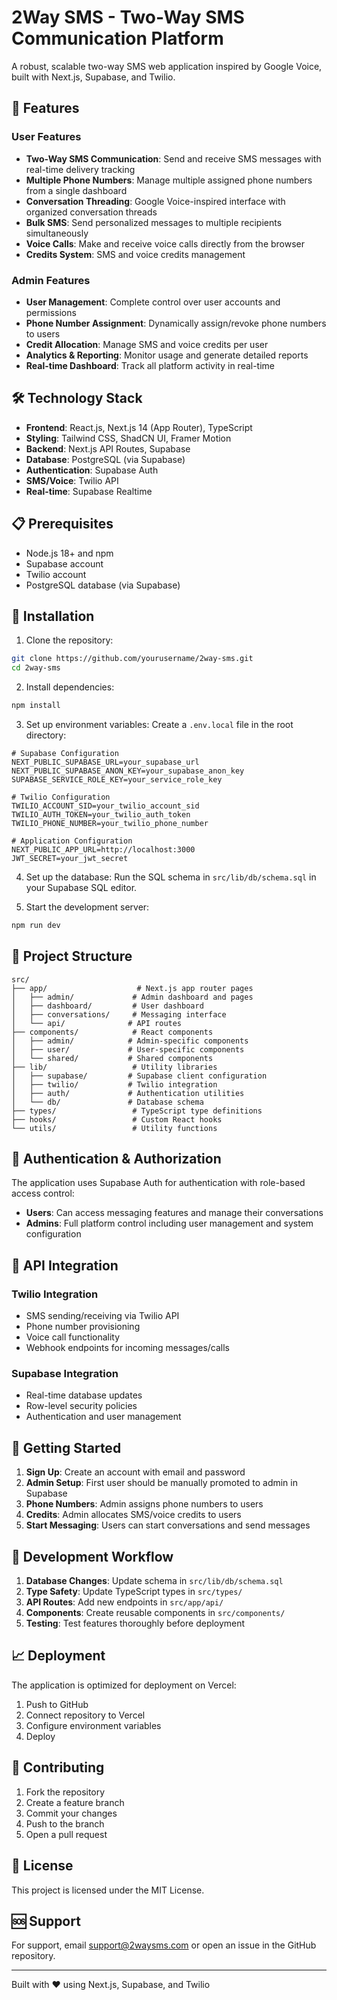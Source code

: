 # 2Way SMS - Two-Way SMS Communication Platform

A robust, scalable two-way SMS web application inspired by Google Voice, built with Next.js, Supabase, and Twilio.

## 🚀 Features

### User Features
- **Two-Way SMS Communication**: Send and receive SMS messages with real-time delivery tracking
- **Multiple Phone Numbers**: Manage multiple assigned phone numbers from a single dashboard
- **Conversation Threading**: Google Voice-inspired interface with organized conversation threads
- **Bulk SMS**: Send personalized messages to multiple recipients simultaneously
- **Voice Calls**: Make and receive voice calls directly from the browser
- **Credits System**: SMS and voice credits management

### Admin Features
- **User Management**: Complete control over user accounts and permissions
- **Phone Number Assignment**: Dynamically assign/revoke phone numbers to users
- **Credit Allocation**: Manage SMS and voice credits per user
- **Analytics & Reporting**: Monitor usage and generate detailed reports
- **Real-time Dashboard**: Track all platform activity in real-time

## 🛠 Technology Stack

- **Frontend**: React.js, Next.js 14 (App Router), TypeScript
- **Styling**: Tailwind CSS, ShadCN UI, Framer Motion
- **Backend**: Next.js API Routes, Supabase
- **Database**: PostgreSQL (via Supabase)
- **Authentication**: Supabase Auth
- **SMS/Voice**: Twilio API
- **Real-time**: Supabase Realtime

## 📋 Prerequisites

- Node.js 18+ and npm
- Supabase account
- Twilio account
- PostgreSQL database (via Supabase)

## 🔧 Installation

1. Clone the repository:
```bash
git clone https://github.com/yourusername/2way-sms.git
cd 2way-sms
```

2. Install dependencies:
```bash
npm install
```

3. Set up environment variables:
Create a `.env.local` file in the root directory:
```env
# Supabase Configuration
NEXT_PUBLIC_SUPABASE_URL=your_supabase_url
NEXT_PUBLIC_SUPABASE_ANON_KEY=your_supabase_anon_key
SUPABASE_SERVICE_ROLE_KEY=your_service_role_key

# Twilio Configuration
TWILIO_ACCOUNT_SID=your_twilio_account_sid
TWILIO_AUTH_TOKEN=your_twilio_auth_token
TWILIO_PHONE_NUMBER=your_twilio_phone_number

# Application Configuration
NEXT_PUBLIC_APP_URL=http://localhost:3000
JWT_SECRET=your_jwt_secret
```

4. Set up the database:
Run the SQL schema in `src/lib/db/schema.sql` in your Supabase SQL editor.

5. Start the development server:
```bash
npm run dev
```

## 📁 Project Structure

```
src/
├── app/                    # Next.js app router pages
│   ├── admin/             # Admin dashboard and pages
│   ├── dashboard/         # User dashboard
│   ├── conversations/     # Messaging interface
│   └── api/              # API routes
├── components/            # React components
│   ├── admin/            # Admin-specific components
│   ├── user/             # User-specific components
│   └── shared/           # Shared components
├── lib/                   # Utility libraries
│   ├── supabase/         # Supabase client configuration
│   ├── twilio/           # Twilio integration
│   ├── auth/             # Authentication utilities
│   └── db/               # Database schema
├── types/                 # TypeScript type definitions
├── hooks/                 # Custom React hooks
└── utils/                 # Utility functions
```

## 🔐 Authentication & Authorization

The application uses Supabase Auth for authentication with role-based access control:
- **Users**: Can access messaging features and manage their conversations
- **Admins**: Full platform control including user management and system configuration

## 📱 API Integration

### Twilio Integration
- SMS sending/receiving via Twilio API
- Phone number provisioning
- Voice call functionality
- Webhook endpoints for incoming messages/calls

### Supabase Integration
- Real-time database updates
- Row-level security policies
- Authentication and user management

## 🚦 Getting Started

1. **Sign Up**: Create an account with email and password
2. **Admin Setup**: First user should be manually promoted to admin in Supabase
3. **Phone Numbers**: Admin assigns phone numbers to users
4. **Credits**: Admin allocates SMS/voice credits to users
5. **Start Messaging**: Users can start conversations and send messages

## 🔄 Development Workflow

1. **Database Changes**: Update schema in `src/lib/db/schema.sql`
2. **Type Safety**: Update TypeScript types in `src/types/`
3. **API Routes**: Add new endpoints in `src/app/api/`
4. **Components**: Create reusable components in `src/components/`
5. **Testing**: Test features thoroughly before deployment

## 📈 Deployment

The application is optimized for deployment on Vercel:

1. Push to GitHub
2. Connect repository to Vercel
3. Configure environment variables
4. Deploy

## 🤝 Contributing

1. Fork the repository
2. Create a feature branch
3. Commit your changes
4. Push to the branch
5. Open a pull request

## 📄 License

This project is licensed under the MIT License.

## 🆘 Support

For support, email support@2waysms.com or open an issue in the GitHub repository.

---

Built with ❤️ using Next.js, Supabase, and Twilio
